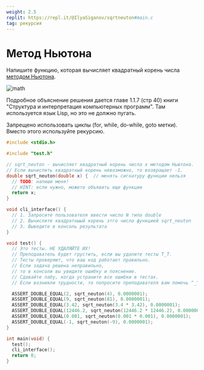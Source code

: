 ```yaml
---
weight: 2.5
replit: https://repl.it/@IlyaSiganov/sqrtneuton#main.c
tag: рекурсия
---
```


# Метод Ньютона

Напишите функцию, которая вычисляет квадратный корень числа [методом Ньютона](https://ru.wikipedia.org/wiki/%D0%9C%D0%B5%D1%82%D0%BE%D0%B4_%D0%9D%D1%8C%D1%8E%D1%82%D0%BE%D0%BD%D0%B0).

<!-- $$\sqrt{x} = y, \ where \ y \ge{0} \ and \ y^2 = x$$ -->
![math](https://render.githubusercontent.com/render/math?math=%5Csqrt%7Bx%7D%20%3D%20y%2C%20%5C%20where%20%5C%20y%20%5Cge%7B0%7D%20%5C%20and%20%5C%20y%5E2%20%3D%20x)

Подробное объяснение решения дается главе 1.1.7 (стр 40) книги "Структура и интерпретация компьютерных программ". Там используется язык Lisp, но это не должно пугать.

Запрещено использовать циклы (for, while, do-while, goto метки). Вместо этого используйте рекурсию.

```c
#include <stdio.h>

#include "test.h"

// sqrt_neuton - вычисляет квадратный корень числа x методом Ньютона.
// Если вычислить квадратный корень невозможно, то возвращает -1.
double sqrt_neuton(double x) {  // менять сигнатуру функции нельзя
  // TODO: напиши меня!
  // HINT: если нужно, можете объявить еще функции
  return x;
}

void cli_interface() {
  // 1. Запросите пользователя ввести число N типа double
  // 2. Вычислите квадратныый корень этго числа функцией sqrt_neuton
  // 3. Выведите в консоль результата
}

void test() {
  // Это тесты. НЕ УДАЛЯЙТЕ ИХ!
  // Преподаватель будет грустить, если вы удалите тесты T_T.
  // Тесты проверяют, что ваш код работает правильно.
  // Если задача решена неправильно,
  // то в консоли вы увидите ошибку и пояснение.
  // Сдавайте лабу, когда устраните все ошибки в тестах.
  // Если возникли трудности, то попросите преподавателя вам помочь ^_^.

  ASSERT_DOUBLE_EQUAL(2, sqrt_neuton(4), 0.0000001);
  ASSERT_DOUBLE_EQUAL(9, sqrt_neuton(81), 0.0000001);
  ASSERT_DOUBLE_EQUAL(3.42, sqrt_neuton(3.4 * 3.42), 0.0000001);
  ASSERT_DOUBLE_EQUAL(12446.2, sqrt_neuton(12446.2 * 12446.2), 0.0000001);
  ASSERT_DOUBLE_EQUAL(0.001, sqrt_neuton(0.001 * 0.001), 0.0000001);
  ASSERT_DOUBLE_EQUAL(-1, sqrt_neuton(-9), 0.0000001);
}

int main(void) {
  test();
  cli_interface();
  return 0;
}
```
